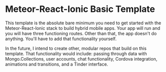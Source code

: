 # Meteor-React-Ionic Basic Template

This template is the absolute bare minimum you need to get started with the Meteor-React-Ionic stack to build hybrid mobile apps. Your app will run and you will have three functioning routes. Other than that, the app doesn't do anything. You'll have to add that functionality yourself.

In the future, I intend to create other, modular repos that build on this template. That functionality would include: passing through data with Mongo.Collections, user accounts, chat functionality, Cordova integration, animations and transitions, and a Tinder interface.
